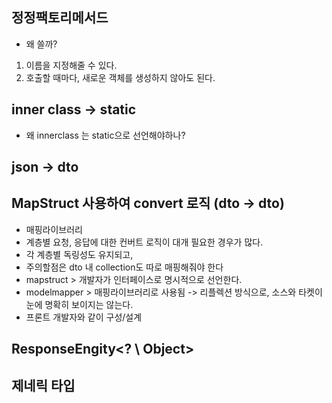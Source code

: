 

## 정정팩토리메서드

- 왜 쓸까?

1. 이름을 지정해줄 수 있다.
2. 호출할 때마다, 새로운 객체를 생성하지 않아도 된다.


## inner class -> static

- 왜 innerclass 는 static으로 선언해야하나?

## json -> dto

## MapStruct 사용하여 convert 로직 (dto -> dto)

- 매핑라이브러리
- 계층별 요청, 응답에 대한 컨버트 로직이 대개 필요한 경우가 많다.
- 각 계층별 독링성도 유지되고, 
- 주의할점은 dto 내 collection도 따로 매핑해줘야 한다
- mapstruct > 개발자가 인터페이스로 명시적으로 선언한다.
- modelmapper > 매핑라이브러리로 사용됨 -> 리플렉션 방식으로, 소스와 타켓이 눈에 명확히 보이지는 않는다.
- 프론트 개발자와 같이 구성/설계




## ResponseEngity<? \ Object>

## 제네릭 타입

